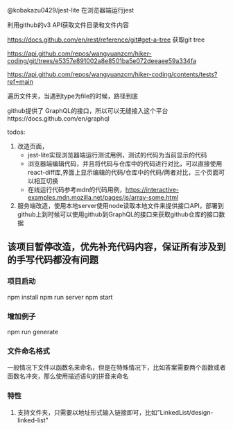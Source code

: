 @kobakazu0429/jest-lite
在浏览器端运行jest


利用github的v3 API获取文件目录和文件内容

https://docs.github.com/en/rest/reference/git#get-a-tree  获取git tree

https://api.github.com/repos/wangyuanzcm/hiker-coding/git/trees/e5357e891002a8e8501ba5e072deeaee59a334fa


https://api.github.com/repos/wangyuanzcm/hiker-coding/contents/tests?ref=main

遍历文件夹，当遇到type为file的时候，路径到底

github提供了 GraphQL的接口，所以可以无缝接入这个平台https://docs.github.com/en/graphql

todos:
1. 改造页面，
    * jest-lite实现浏览器端运行测试用例，测试的代码为当前显示的代码
    * 浏览器端编辑代码，并且将代码与仓库中的代码进行对比，可以直接使用react-diff库,界面上显示编辑的代码/仓库中的代码/两者对比，三个页面可以相互切换
    * 在线运行代码参考mdn的代码用例，https://interactive-examples.mdn.mozilla.net/pages/js/array-some.html
2. 服务端改造，使用本地server使用node读取本地文件来提供接口API，部署到github上到时候可以使用github到GraphQL的接口来获取github仓库的接口数据


## 该项目暂停改造，优先补充代码内容，保证所有涉及到的手写代码都没有问题


### 项目启动
npm install
npm run server
npm start

### 增加例子
npm run generate

### 文件命名格式

一般情况下文件以函数名来命名，但是在特殊情况下，比如答案需要两个函数或者函数名冲突，那么使用描述语句的拼音来命名

### 特性

1. 支持文件夹，只需要以地址形式输入链接即可，比如"LinkedList/design-linked-list"